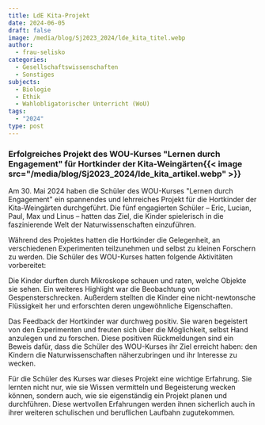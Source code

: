 ```yaml
---
title: LdE Kita-Projekt
date: 2024-06-05
draft: false
image: /media/blog/Sj2023_2024/lde_kita_titel.webp
author:
  - frau-selisko
categories:
  - Gesellschaftswissenschaften
  - Sonstiges
subjects:
  - Biologie
  - Ethik
  - Wahlobligatorischer Unterricht (WoU)
tags:
  - "2024"
type: post
---
```

### Erfolgreiches Projekt des WOU-Kurses "Lernen durch Engagement" für Hortkinder der Kita-Weingärten{{< image src="/media/blog/Sj2023_2024/lde_kita_artikel.webp" >}} 

Am 30. Mai 2024 haben die Schüler des WOU-Kurses "Lernen durch Engagement" ein spannendes und lehrreiches Projekt für die Hortkinder der Kita-Weingärten durchgeführt. Die fünf engagierten Schüler –
Eric, Lucian, Paul, Max und Linus – hatten das Ziel, die Kinder spielerisch in die faszinierende Welt der Naturwissenschaften einzuführen.

Während des Projektes hatten die Hortkinder die Gelegenheit, an verschiedenen Experimenten teilzunehmen und selbst zu kleinen Forschern zu werden. Die Schüler des WOU-Kurses hatten folgende Aktivitäten vorbereitet:

Die Kinder durften durch Mikroskope schauen und raten, welche Objekte sie sehen. Ein weiteres Highlight war die Beobachtung von Gespensterschrecken. Außerdem stellten die Kinder eine nicht-newtonsche Flüssigkeit her und erforschten deren ungewöhnliche Eigenschaften.

Das Feedback der Hortkinder war durchweg positiv. Sie waren begeistert von den Experimenten und freuten sich über die Möglichkeit, selbst Hand anzulegen und zu forschen. Diese positiven Rückmeldungen sind ein Beweis dafür, dass die Schüler des WOU-Kurses ihr Ziel erreicht haben: den Kindern die Naturwissenschaften näherzubringen und ihr Interesse zu wecken.

Für die Schüler des Kurses war dieses Projekt eine wichtige Erfahrung. Sie lernten nicht nur, wie sie Wissen vermitteln und Begeisterung wecken können, sondern auch, wie sie eigenständig ein Projekt planen und durchführen. Diese wertvollen Erfahrungen werden ihnen sicherlich auch in ihrer weiteren schulischen und beruflichen Laufbahn zugutekommen.
